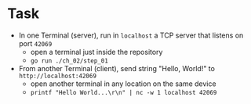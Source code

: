 # Task

- In one Terminal (server), run in `localhost` a TCP server that listens on port `42069`
  - open a terminal just inside the repository
  - `go run ./ch_02/step_01`
- From another Terminal (client), send string "Hello, World!" to `http://localhost:42069`
  - open another terminal in any location on the same device
  - `printf "Hello World...\r\n" | nc -w 1 localhost 42069`
